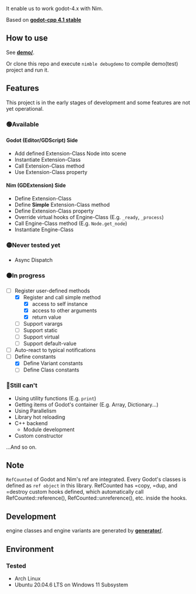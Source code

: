 It enable us to work godot-4.x with Nim.

Based on **[godot-cpp 4.1 stable](https://github.com/godotengine/godot-cpp/tree/godot-4.1-stable)**

## How to use

See **[demo/](https://github.com/panno8M/godot-nim/tree/v4.1/demo)**.

Or clone this repo and execute `nimble debugdemo` to compile demo(test) project and run it.

## Features

This project is in the early stages of development and some features are not yet operational.

### 🟢Available

#### Godot (Editor/GDScript) Side

* Add defined Extension-Class Node into scene
* Instantiate Extension-Class
* Call Extension-Class method
* Use Extension-Class property

#### Nim (GDExtension) Side

* Define Extension-Class
* Define **Simple** Extension-Class method
* Define Extension-Class property
* Override virtual hooks of Engine-Class (E.g. `_ready`, `_process`)
* Call Engine-Class method (E.g. `Node.get_node`)
* Instantiate Engine-Class

### 🟡Never tested yet

* Async Dispatch

### ⚫In progress

* [ ] Register user-defined methods
  * [x] Register and call simple method
    * [x] access to self instance
    * [x] access to other arguments
    * [x] return value
  * [ ] Support varargs
  * [ ] Support static
  * [ ] Support virtual
  * [ ] Support default-value
* [ ] Auto-react to typical notifications
* [ ] Define constants
  * [x] Define Variant constants
  * [ ] Define Class constants

### 🔴Still can't

* Using utility functions (E.g. `print`)
* Getting items of Godot's container (E.g. Array, Dictionary...)
* Using Parallelism
* Library hot reloading
* C++ backend
  * Module development
* Custom constructor

...And so on.

## Note

`RefCounted` of Godot and Nim's ref are integrated.
Every Godot's classes is defined as `ref object` in this library.
RefCounted has =copy, =dup, and =destroy custom hooks defined, which automatically call RefCounted::reference(), RefCounted::unreference(), etc. inside the hooks.

## Development

engine classes and engine variants are generated by **[generator/](https://github.com/panno8M/godot-nim/tree/v4.1/generator)**.

## Environment

### Tested

* Arch Linux
* Ubuntu 20.04.6 LTS on Windows 11 Subsystem